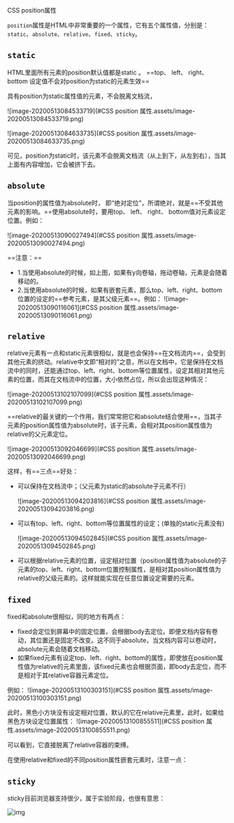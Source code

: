 CSS position属性

`position`属性是HTML中非常重要的一个属性，它有五个属性值，分别是：`static`、`absolute`、`relative`、`fixed`、`sticky`。



## `static`

HTML里面所有元素的position默认值都是static 。
==top、 left、 right、 bottom 设定值不会对position为static的元素生效==

具有position为static属性值的元素，不会脱离文档流，

![image-20200513084533719](#CSS position 属性.assets/image-20200513084533719.png)

![image-20200513084633735](#CSS position 属性.assets/image-20200513084633735.png)

可见，position为static时，该元素不会脱离文档流（从上到下，从左到右），当其上面有内容增加，它会被挤下去。

## `absolute`

当position的属性值为absolute时， 即“绝对定位”，所谓绝对，就是==不受其他元素的影响。==使用absolute时，要用top、 left、 right、 bottom值对元素设定位置。例如：

![image-20200513090027494](#CSS position 属性.assets/image-20200513090027494.png)

==注意：==

- 1.当使用absolute的时候，如上图，如果有y向卷轴，拖动卷轴，元素是会随着移动的。
- 2.当使用absolute的时候，如果有嵌套元素，那么top、left、right、bottom位置的设定的==参考元素，是其父级元素==。例如：
  ![image-20200513090116061](#CSS position 属性.assets/image-20200513090116061.png)



## `relative`

relative元素有一点和static元素很相似，就是也会保持==在文档流内==，会受到其他元素的挤动。relative中文即“相对的”之意，所以在文档中，它是保持在文档流中的同时，还能通过top、left、right、bottom等位置属性，设定其相对其他元素的位置，而其在文档流中的位置，大小依然占位，所以会出现这种情况：

![image-20200513102107099](#CSS position 属性.assets/image-20200513102107099.png)

==relative的最关键的一个作用，我们常常把它和absolute结合使用==，当其子元素的position属性值为absolute时，该子元素，会相对其position属性值为relative的父元素定位。

![image-20200513092046699](#CSS position 属性.assets/image-20200513092046699.png)

这样，有==三点==好处：

- 可以保持在文档流中；（父元素为static的absolute子元素不行）

  ![image-20200513094203816](#CSS position 属性.assets/image-20200513094203816.png)

- 可以有top、left、right、bottom等位置属性的设定；(单独的static元素没有)

  ![image-20200513094502845](#CSS position 属性.assets/image-20200513094502845.png)

- 可以根据relative元素的位置，设定相对位置（position属性值为absolute的子元素的top、left、right、bottom位置控制属性，是相对其position属性值为relative的父级元素的。这样就能实现在任意位置设定需要的元素。

## `fixed`

fixed和absolute很相似，同的地方有两点：

- fixed会定位到屏幕中的固定位置，会根据body去定位。即便文档内容有卷动，其位置还是固定不改变。这不同于absolute，当文档内容可以卷动时，absolute元素会随着文档移动。
- 如果fixed元素有设定top、left、right、bottom的属性，即使放在position属性值为relative的元素里面，该fixed元素也会根据页面，即body去定位，而不是相对于其relative容器元素定位。

例如：
![image-20200513100303151](#CSS position 属性.assets/image-20200513100303151.png)

此时，黑色小方块没有设定相对位置，默认的它在relative元素里，此时，如果给黑色方块设定位置属性：
![image-20200513100855511](#CSS position 属性.assets/image-20200513100855511.png)

可以看到，它直接脱离了relative容器的束缚。

在使用relative和fixed的不同position属性嵌套元素时，注意一点：

##  `sticky`

sticky目前浏览器支持很少，属于实验阶段，也很有意思：

![img](file:///F:/Users/Desktop/Video_2020-05-13_102436.gif)